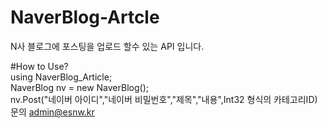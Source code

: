 # NaverBlog-Artcle
N사 블로그에 포스팅을 업로드 할수 있는 API 입니다.

#How to Use?
</br>
using NaverBlog_Article;</br>
NaverBlog nv = new NaverBlog();</br>
nv.Post("네이버 아이디","네이버 비밀번호","제목","내용",Int32 형식의 카테고리ID)</br>
문의 admin@esnw.kr
